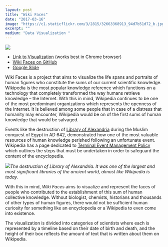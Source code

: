 ```yaml
---
layout: post
title: "Wiki Faces"
date: "2017-03-16"
image: "https://c1.staticflickr.com/3/2815/32663368913_94d7b51d72_b.jpg"
excerpt: ""
medium: "Data Visualization "
---
```


![](https://c2.staticflickr.com/4/3911/33436796956_909c9311d1_b.jpg)

* [Link to Visualization](http://mbrav.github.io/Lab-SP17/07/01/) (works best in Chrome browser)
* [Wiki Faces on GitHub](https://github.com/mbrav/Lab-SP17/tree/master/07)
* [Google Slide](https://docs.google.com/presentation/d/1smz2k6QzMbXXq6ocRegkKJwh0VvHCDob8mGcKfmqVhQ/edit#slide=id.p)

Wiki Faces is a project that aims to visualize the life spans and portraits of human figures who constitute the sums of our current scientific knowledge. Wikipedia is the most popular  knowledge reference which functions on a technology that completely transformed the way humans retrieve knowledge – the Internet. With this in mind, Wikipedia continues to be one of the most predominant organizations which represents the openness of the Internet. It is believed among some people that in case of a distress that humanity may encounter, Wikipedia would be on of the first sums of human knowledge that would be salvaged.

Events like the destruction of [Library of Alexandria](https://en.wikipedia.org/wiki/Library_of_Alexandria) during the Muslim conquest of Egypt in AD 642, demonstrated how one of the most valuable resources of human knowledge perished following an unfortunate event. Wikipedia has a page dedicated to [Terminal Event Management Policy](https://en.wikipedia.org/wiki/Wikipedia:Terminal_Event_Management_Policy) which outlines the steps that must be undertaken in order to safeguard the content of the encyclopedia.

![](https://c1.staticflickr.com/3/2815/32663368913_94d7b51d72_b.jpg)*The destruction of Library of Alexandria. It was one of the largest and most significant libraries of the ancient world, almost like Wikipedia is today.*

With this in mind, *Wiki Faces* aims to visualize and represent the faces of people who contributed to the establishment of this sum of human collective knowledge. Without biologist, chemists, historians and thousands of other types of human figures, there would not be sufficient human curiosity for something like an encyclopedia or a Wikipedia to even come into existence.

The visualization is divided into categories of scientists where each is represented by a timeline based on their date of birth and death, and the height of their box  reflects the amount of text that is written about them on Wikipedia.
